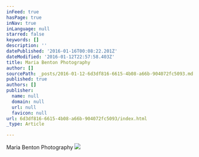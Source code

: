 ```yaml
---
inFeed: true
hasPage: true
inNav: true
inLanguage: null
starred: false
keywords: []
description: ''
datePublished: '2016-01-16T00:08:22.201Z'
dateModified: '2016-01-12T22:57:58.403Z'
title: Maria Benton Photography
author: []
sourcePath: _posts/2016-01-12-6d3df816-6615-4b08-a66b-904072fc5093.md
published: true
authors: []
publisher:
  name: null
  domain: null
  url: null
  favicon: null
url: 6d3df816-6615-4b08-a66b-904072fc5093/index.html
_type: Article

---
```

Maria Benton Photography
![](https://the-grid-user-content.s3-us-west-2.amazonaws.com/7dbde860-c2fd-4e72-8f48-8b44c4246674.png)